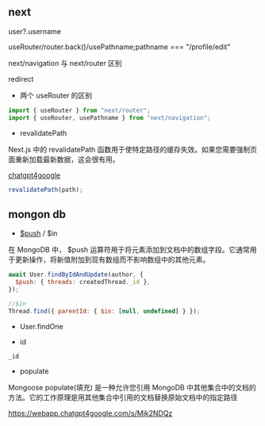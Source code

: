 ## next

user?.username

useRouter/router.back()/usePathname;pathname === "/profile/edit"

next/navigation 与 next/router 区别

redirect

- 两个 useRouter 的区别

```javascript
import { useRouter } from "next/router";
import { useRouter, usePathname } from "next/navigation";
```

- revalidatePath

Next.js 中的 revalidatePath 函数用于使特定路径的缓存失效。如果您需要强制页面重新加载最新数据，这会很有用。

[chatgpt4google](https://webapp.chatgpt4google.com/s/MTAwOTMx)

```javascript
revalidatePath(path);
```

## mongon db

- [$push](https://webapp.chatgpt4google.com/s/MTE1NDE0) / \$in

在 MongoDB 中， $push 运算符用于将元素添加到文档中的数组字段。它通常用于更新操作，将新值附加到现有数组而不影响数组中的其他元素。

```javascript
await User.findByIdAndUpdate(author, {
  $push: { threads: createdThread._id },
});

//$in
Thread.find({ parentId: { $in: [null, undefined] } });
```

- User.findOne

- id

```
_id
```

- populate

Mongoose populate(填充) 是一种允许您引用 MongoDB 中其他集合中的文档的方法。它的工作原理是用其他集合中引用的文档替换原始文档中的指定路径

https://webapp.chatgpt4google.com/s/Mjk2NDQz

```

```
